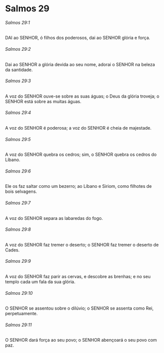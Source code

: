 # Salmos 29

###### Salmos 29:1

DAI ao SENHOR, ó filhos dos poderosos, dai ao SENHOR glória e força.

###### Salmos 29:2

Dai ao SENHOR a glória devida ao seu nome, adorai o SENHOR na beleza da santidade.

###### Salmos 29:3

A voz do SENHOR ouve-se sobre as suas águas; o Deus da glória troveja; o SENHOR está sobre as muitas águas.

###### Salmos 29:4

A voz do SENHOR é poderosa; a voz do SENHOR é cheia de majestade.

###### Salmos 29:5

A voz do SENHOR quebra os cedros; sim, o SENHOR quebra os cedros do Líbano.

###### Salmos 29:6

Ele os faz saltar como um bezerro; ao Líbano e Siriom, como filhotes de bois selvagens.

###### Salmos 29:7

A voz do SENHOR separa as labaredas do fogo.

###### Salmos 29:8

A voz do SENHOR faz tremer o deserto; o SENHOR faz tremer o deserto de Cades.

###### Salmos 29:9

A voz do SENHOR faz parir as cervas, e descobre as brenhas; e no seu templo cada um fala da sua glória.

###### Salmos 29:10

O SENHOR se assentou sobre o dilúvio; o SENHOR se assenta como Rei, perpetuamente.

###### Salmos 29:11

O SENHOR dará força ao seu povo; o SENHOR abençoará o seu povo com paz.

